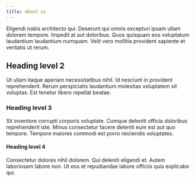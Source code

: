 ```yaml
---
title: About us
---
```

Eligendi nobis architecto qui. Deserunt qui omnis excepturi ipsam
ullam dolorem tempore. Impedit at aut doloribus. Quos quisquam eos
voluptatum laudantium laudantium numquam. Velit vero mollitia
provident sapiente et veritatis ut rerum.

## Heading level 2
Ut ullam itaque aperiam necessitatibus nihil. Id nesciunt in provident
reprehenderit. Rerum perspiciatis laudantium molestias voluptatem sit
voluptas. Est tenetur libero repellat beatae.

### Heading level 3
Sit inventore corrupti corporis voluptate. Cumque deleniti officia
doloribus reprehenderit iste. Minus consectetur facere deleniti eum
est aut quo tempore. Tempore maiores commodi est porro reiciendis
voluptates.

#### Heading level 4
Consectetur dolores nihil dolorem. Qui deleniti eligendi et. Autem
laboriosam labore non. Ut eos et repudiandae labore officiis quis
explicabo qui.
